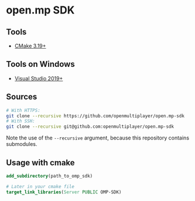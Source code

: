 # open.mp SDK

## Tools

- [CMake 3.19+](https://cmake.org/)

## Tools on Windows

- [Visual Studio 2019+](https://www.visualstudio.com/)

## Sources

```bash
# With HTTPS:
git clone --recursive https://github.com/openmultiplayer/open.mp-sdk
# With SSH:
git clone --recursive git@github.com:openmultiplayer/open.mp-sdk
```

Note the use of the `--recursive` argument, because this repository contains submodules.

## Usage with cmake

```cmake
add_subdirectory(path_to_omp_sdk)

# Later in your cmake file
target_link_libraries(Server PUBLIC OMP-SDK)
```
